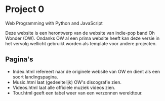 # Project 0

Web Programming with Python and JavaScript

Deze website is een herontwerp van de website van indie-pop band Oh Wonder (OW). Ondanks OW al een prima website heeft kan deze versie in het vervolg wellicht gebruikt worden als template voor andere projecten.

## Pagina's

* Index.html refereert naar de originele website van OW en dient als een soort landingspagina.
* Music.html laat (gedeeltelijk) OW's discografie zien.
* Videos.html laat alle officiele muziek videos zien.
* Tour.html geeft een tabel weer van een verzonnen wereldtour.
